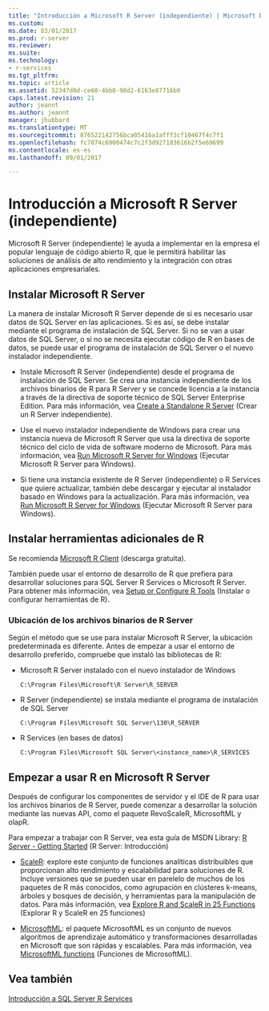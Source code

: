 ```yaml
---
title: "Introducción a Microsoft R Server (independiente) | Microsoft Docs"
ms.custom: 
ms.date: 03/01/2017
ms.prod: r-server
ms.reviewer: 
ms.suite: 
ms.technology:
- r-services
ms.tgt_pltfrm: 
ms.topic: article
ms.assetid: 52347d0d-ce60-4bb8-98d2-6163e87716b0
caps.latest.revision: 21
author: jeannt
ms.author: jeannt
manager: jhubbard
ms.translationtype: MT
ms.sourcegitcommit: 876522142756bca05416a1afff3cf10467f4c7f1
ms.openlocfilehash: fc7874c6900474c7c2f3d927183616b2f5e69699
ms.contentlocale: es-es
ms.lasthandoff: 09/01/2017

---
```

# <a name="getting-started-with-microsoft-r-server-standalone"></a>Introducción a Microsoft R Server (independiente)
  Microsoft R Server (independiente) le ayuda a implementar en la empresa el popular lenguaje de código abierto R, que le permitirá habilitar las soluciones de análisis de alto rendimiento y la integración con otras aplicaciones empresariales.  

  
## <a name="install-microsoft-r-server"></a>Instalar Microsoft R Server 

La manera de instalar Microsoft R Server depende de si es necesario usar datos de SQL Server en las aplicaciones. Si es así, se debe instalar mediante el programa de instalación de SQL Server. Si no se van a usar datos de SQL Server, o si no se necesita ejecutar código de R en bases de datos, se puede usar el programa de instalación de SQL Server o el nuevo instalador independiente.
 
 
+ Instale Microsoft R Server (independiente) desde el programa de instalación de SQL Server. Se crea una instancia independiente de los archivos binarios de R para R Server y se concede licencia a la instancia a través de la directiva de soporte técnico de SQL Server Enterprise Edition. Para más información, vea [Create a Standalone R Server](../../advanced-analytics/r-services/create-a-standalone-r-server.md) (Crear un R Server independiente).  

+ Use el nuevo instalador independiente de Windows para crear una instancia nueva de Microsoft R Server que usa la directiva de soporte técnico del ciclo de vida de software moderno de Microsoft. Para más información, vea [Run Microsoft R Server for Windows](https://msdn.microsoft.com/microsoft-r/rserver-install-windows) (Ejecutar Microsoft R Server para Windows).

+ Si tiene una instancia existente de R Server (independiente) o R Services que quiere actualizar, también debe descargar y ejecutar al instalador basado en Windows para la actualización. Para más información, vea [Run Microsoft R Server for Windows](https://msdn.microsoft.com/microsoft-r/rserver-install-windows) (Ejecutar Microsoft R Server para Windows).
  
## <a name="install-additional-r-tools"></a>Instalar herramientas adicionales de R  

 Se recomienda [Microsoft R Client](http://aka.ms/rclient/download) (descarga gratuita).  

 También puede usar el entorno de desarrollo de R que prefiera para desarrollar soluciones para SQL Server R Services o Microsoft R Server. Para obtener más información, vea [Setup or Configure R Tools](../../advanced-analytics/r-services/setup-or-configure-r-tools.md) (Instalar o configurar herramientas de R). 
 

### <a name="location-of-r-server-binaries"></a>Ubicación de los archivos binarios de R Server

Según el método que se use para instalar Microsoft R Server, la ubicación predeterminada es diferente. Antes de empezar a usar el entorno de desarrollo preferido, compruebe que instaló las bibliotecas de R:

+ Microsoft R Server instalado con el nuevo instalador de Windows

  `C:\Program Files\Microsoft\R Server\R_SERVER`

+ R Server (independiente) se instala mediante el programa de instalación de SQL Server

  `C:\Program Files\Microsoft SQL Server\130\R_SERVER`

+ R Services (en bases de datos)

  `C:\Program Files\Microsoft SQL Server\<instance_name>\R_SERVICES`
      
## <a name="start-using-r-on-microsoft-r-server"></a>Empezar a usar R en Microsoft R Server  

 Después de configurar los componentes de servidor y el IDE de R para usar los archivos binarios de R Server, puede comenzar a desarrollar la solución mediante las nuevas API, como el paquete RevoScaleR, MicrosoftML y olapR.
    
Para empezar a trabajar con R Server, vea esta guía de MSDN Library: [R Server - Getting Started](https://msdn.microsoft.com/microsoft-r/microsoft-r-get-started-node) (R Server: Introducción)   
  
-   [ScaleR](https://msdn.microsoft.com/microsoft-r/scaler-getting-started): explore este conjunto de funciones analíticas distribuibles que proporcionan alto rendimiento y escalabilidad para soluciones de R. Incluye versiones que se pueden usar en parelelo de muchos de los paquetes de R más conocidos, como agrupación en clústeres k-means, árboles y bosques de decisión, y herramientas para la manipulación de datos. Para más información, vea [Explore R and ScaleR in 25 Functions](https://msdn.microsoft.com/microsoft-r/microsoft-r-getting-started-tutorial) (Explorar R y ScaleR en 25 funciones)  
    
- [MicrosoftML](https://msdn.microsoft.com/library/mt790482.aspx): el paquete MicrosoftML es un conjunto de nuevos algoritmos de aprendizaje automático y transformaciones desarrolladas en Microsoft que son rápidas y escalables. Para más información, vea [MicrosoftML functions](https://msdn.microsoft.com/microsoft-r/microsoftml/microsoftml) (Funciones de MicrosoftML).
  


  
## <a name="see-also"></a>Vea también  
 [Introducción a SQL Server R Services](../../advanced-analytics/r-services/getting-started-with-sql-server-r-services.md)  
  
  


